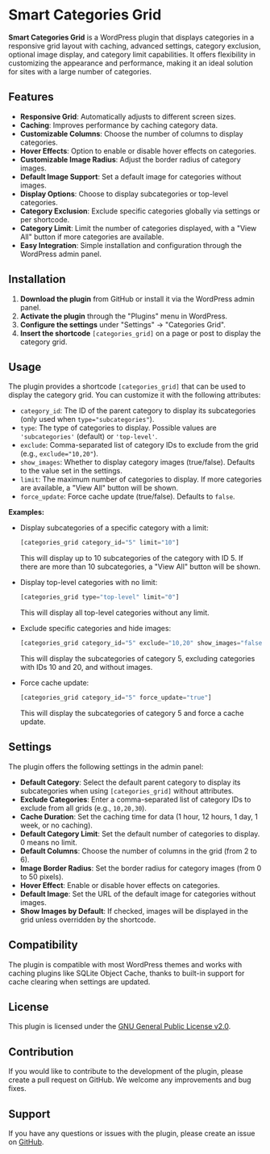 # Smart Categories Grid

**Smart Categories Grid** is a WordPress plugin that displays categories in a responsive grid layout with caching, advanced settings, category exclusion, optional image display, and category limit capabilities. It offers flexibility in customizing the appearance and performance, making it an ideal solution for sites with a large number of categories.

## Features

- **Responsive Grid**: Automatically adjusts to different screen sizes.
- **Caching**: Improves performance by caching category data.
- **Customizable Columns**: Choose the number of columns to display categories.
- **Hover Effects**: Option to enable or disable hover effects on categories.
- **Customizable Image Radius**: Adjust the border radius of category images.
- **Default Image Support**: Set a default image for categories without images.
- **Display Options**: Choose to display subcategories or top-level categories.
- **Category Exclusion**: Exclude specific categories globally via settings or per shortcode.
- **Category Limit**: Limit the number of categories displayed, with a "View All" button if more categories are available.
- **Easy Integration**: Simple installation and configuration through the WordPress admin panel.

## Installation

1. **Download the plugin** from GitHub or install it via the WordPress admin panel.
2. **Activate the plugin** through the "Plugins" menu in WordPress.
3. **Configure the settings** under "Settings" -> "Categories Grid".
4. **Insert the shortcode** `[categories_grid]` on a page or post to display the category grid.

## Usage

The plugin provides a shortcode `[categories_grid]` that can be used to display the category grid. You can customize it with the following attributes:

- `category_id`: The ID of the parent category to display its subcategories (only used when `type="subcategories"`).
- `type`: The type of categories to display. Possible values are `'subcategories'` (default) or `'top-level'`.
- `exclude`: Comma-separated list of category IDs to exclude from the grid (e.g., `exclude="10,20"`).
- `show_images`: Whether to display category images (true/false). Defaults to the value set in the settings.
- `limit`: The maximum number of categories to display. If more categories are available, a "View All" button will be shown.
- `force_update`: Force cache update (true/false). Defaults to `false`.

**Examples:**

- Display subcategories of a specific category with a limit:
  ```php
  [categories_grid category_id="5" limit="10"]
  ```
  This will display up to 10 subcategories of the category with ID 5. If there are more than 10 subcategories, a "View All" button will be shown.

- Display top-level categories with no limit:
  ```php
  [categories_grid type="top-level" limit="0"]
  ```
  This will display all top-level categories without any limit.

- Exclude specific categories and hide images:
  ```php
  [categories_grid category_id="5" exclude="10,20" show_images="false"]
  ```
  This will display the subcategories of category 5, excluding categories with IDs 10 and 20, and without images.

- Force cache update:
  ```php
  [categories_grid category_id="5" force_update="true"]
  ```
  This will display the subcategories of category 5 and force a cache update.

## Settings

The plugin offers the following settings in the admin panel:

- **Default Category**: Select the default parent category to display its subcategories when using `[categories_grid]` without attributes.
- **Exclude Categories**: Enter a comma-separated list of category IDs to exclude from all grids (e.g., `10,20,30`).
- **Cache Duration**: Set the caching time for data (1 hour, 12 hours, 1 day, 1 week, or no caching).
- **Default Category Limit**: Set the default number of categories to display. 0 means no limit.
- **Default Columns**: Choose the number of columns in the grid (from 2 to 6).
- **Image Border Radius**: Set the border radius for category images (from 0 to 50 pixels).
- **Hover Effect**: Enable or disable hover effects on categories.
- **Default Image**: Set the URL of the default image for categories without images.
- **Show Images by Default**: If checked, images will be displayed in the grid unless overridden by the shortcode.

## Compatibility

The plugin is compatible with most WordPress themes and works with caching plugins like SQLite Object Cache, thanks to built-in support for cache clearing when settings are updated.

## License

This plugin is licensed under the [GNU General Public License v2.0](https://www.gnu.org/licenses/gpl-2.0.html).

## Contribution

If you would like to contribute to the development of the plugin, please create a pull request on GitHub. We welcome any improvements and bug fixes.

## Support

If you have any questions or issues with the plugin, please create an issue on [GitHub](https://github.com/gemuzkm/smart-categories-grid).